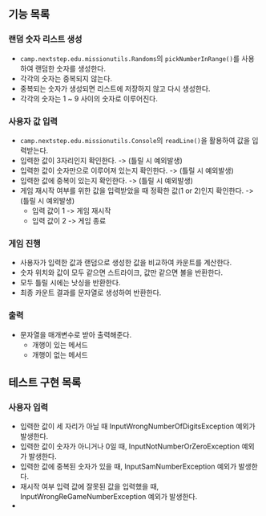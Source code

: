 ## 기능 목록
### 랜덤 숫자 리스트 생성
- `camp.nextstep.edu.missionutils.Randoms`의 `pickNumberInRange()`를 사용하여 랜덤한 숫자를 생성한다.
- 각각의 숫자는 중복되지 않는다.
- 중복되는 숫자가 생성되면 리스트에 저장하지 않고 다시 생성한다.
- 각각의 숫자는 1 ~ 9 사이의 숫자로 이루어진다.

### 사용자 값 입력
- `camp.nextstep.edu.missionutils.Console`의 `readLine()`을 활용하여 값을 입력받는다.
- 입력한 값이 3자리인지 확인한다. -> (틀릴 시 예외발생)
- 입력한 값이 숫자만으로 이루어져 있는지 확인한다. -> (틀릴 시 예외발생)
- 입력한 값에 중복이 있는지 확인한다. -> (틀릴 시 예외발생)
- 게임 재시작 여부를 위한 값을 입력받았을 때 정확한 값(1 or 2)인지 확인한다. -> (틀릴 시 예외발생)
  - 입력 값이 1 -> 게임 재시작
  - 입력 값이 2 -> 게임 종료

### 게임 진행
- 사용자가 입력한 값과 랜덤으로 생성한 값을 비교하여 카운트를 계산한다.
- 숫자 위치와 값이 모두 같으면 스트라이크, 값만 같으면 볼을 반환한다.
- 모두 틀릴 시에는 낫싱을 반환한다.
- 최종 카운트 결과를 문자열로 생성하여 반환한다.

### 출력
 - 문자열을 매개변수로 받아 출력해준다.
   - 개행이 있는 메서드
   - 개행이 없는 메서드


## 테스트 구현 목록
### 사용자 입력
 - 입력한 값이 세 자리가 아닐 때 InputWrongNumberOfDigitsException 예외가 발생한다.
 - 입력한 값이 숫자가 아니거나 0일 때, InputNotNumberOrZeroException 예외가 발생한다.
 - 입력한 값에 중복된 숫자가 있을 때, InputSamNumberException 예외가 발생한다.
 - 재시작 여부 입력 값에 잘못된 값을 입력했을 때, InputWrongReGameNumberException 예외가 발생한다.
 - 
